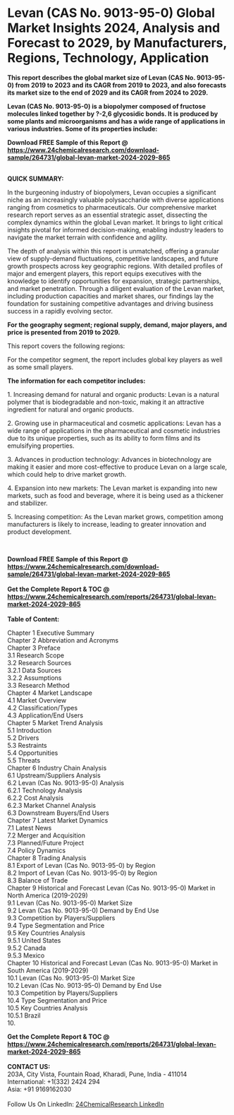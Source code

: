 <h1>Levan (CAS No. 9013-95-0) Global Market Insights 2024, Analysis and Forecast to 2029, by Manufacturers, Regions, Technology, Application</h1><p><strong>This report describes the global market size of Levan (CAS No. 9013-95-0) from 2019 to 2023 and its CAGR from 2019 to 2023, and also forecasts its market size to the end of 2029 and its CAGR from 2024 to 2029.</strong></p><p>
</p><p><strong>Levan (CAS No. 9013-95-0) is a biopolymer composed of fructose molecules linked together by ?-2,6 glycosidic bonds. It is produced by some plants and microorganisms and has a wide range of applications in various</strong> <strong>industries. Some of its properties include:</strong></p><div><b>Download FREE Sample of this Report @ 
            <a href="https://www.24chemicalresearch.com/download-sample/264731/global-levan-market-2024-2029-865">
            https://www.24chemicalresearch.com/download-sample/264731/global-levan-market-2024-2029-865</a></b></div><br><p>
</p><p>
<strong>QUICK SUMMARY:</strong></p><p>
In the burgeoning industry of biopolymers, Levan occupies a significant niche as an increasingly valuable polysaccharide with diverse applications ranging from cosmetics to pharmaceuticals. Our comprehensive market research report serves as an essential strategic asset, dissecting the complex dynamics within the global Levan market. It brings to light critical insights pivotal for informed decision-making, enabling industry leaders to navigate the market terrain with confidence and agility.</p><p>
</p><p>
The depth of analysis within this report is unmatched, offering a granular view of supply-demand fluctuations, competitive landscapes, and future growth prospects across key geographic regions. With detailed profiles of major and emergent players, this report equips executives with the knowledge to identify opportunities for expansion, strategic partnerships, and market penetration. Through a diligent evaluation of the Levan market, including production capacities and market shares, our findings lay the foundation for sustaining competitive advantages and driving business success in a rapidly evolving sector.</p><p>
</p><p>
</p><p>
</p><p>
<strong>For the geography segment; regional supply, demand, major players, and price is presented from 2019 to 2029.</strong></p><p>
</p><p>
This report covers the following regions:</p><p>
</p><p>
</p><p>
For the competitor segment, the report includes global key players as well as some small players.</p><p>
</p><p>
<strong>The information for each competitor includes:</strong></p><p>
</p><p>
</p><p>
</p><p>
</p><p>
</p><p>
1. Increasing demand for natural and organic products: Levan is a natural polymer that is biodegradable and non-toxic, making it an attractive ingredient for natural and organic products.</p><p>
2. Growing use in pharmaceutical and cosmetic applications: Levan has a wide range of applications in the pharmaceutical and cosmetic industries due to its unique properties, such as its ability to form films and its emulsifying properties.</p><p>
3. Advances in production technology: Advances in biotechnology are making it easier and more cost-effective to produce Levan on a large scale, which could help to drive market growth.</p><p>
4. Expansion into new markets: The Levan market is expanding into new markets, such as food and beverage, where it is being used as a thickener and stabilizer.</p><p>
5. Increasing competition: As the Levan market grows, competition among manufacturers is likely to increase, leading to greater innovation and product development.</p><p>
</p><p>
</p><p>
 </p><div><b>Download FREE Sample of this Report @ 
            <a href="https://www.24chemicalresearch.com/download-sample/264731/global-levan-market-2024-2029-865">
            https://www.24chemicalresearch.com/download-sample/264731/global-levan-market-2024-2029-865</a></b></div><br><div><b>Get the Complete Report & TOC @ 
            <a href="https://www.24chemicalresearch.com/reports/264731/global-levan-market-2024-2029-865">
            https://www.24chemicalresearch.com/reports/264731/global-levan-market-2024-2029-865</a></b></div><br>
            <b>Table of Content:</b><p>Chapter 1 Executive Summary<br />
Chapter 2 Abbreviation and Acronyms<br />
Chapter 3 Preface<br />
3.1 Research Scope<br />
3.2 Research Sources<br />
3.2.1 Data Sources<br />
3.2.2 Assumptions<br />
3.3 Research Method<br />
Chapter 4 Market Landscape<br />
4.1 Market Overview<br />
4.2 Classification/Types<br />
4.3 Application/End Users<br />
Chapter 5 Market Trend Analysis<br />
5.1 Introduction<br />
5.2 Drivers<br />
5.3 Restraints<br />
5.4 Opportunities<br />
5.5 Threats<br />
Chapter 6 Industry Chain Analysis<br />
6.1 Upstream/Suppliers Analysis<br />
6.2 Levan (Cas No. 9013-95-0) Analysis<br />
6.2.1 Technology Analysis<br />
6.2.2 Cost Analysis<br />
6.2.3 Market Channel Analysis<br />
6.3 Downstream Buyers/End Users<br />
Chapter 7 Latest Market Dynamics<br />
7.1 Latest News<br />
7.2 Merger and Acquisition<br />
7.3 Planned/Future Project<br />
7.4 Policy Dynamics<br />
Chapter 8 Trading Analysis<br />
8.1 Export of Levan (Cas No. 9013-95-0) by Region<br />
8.2 Import of Levan (Cas No. 9013-95-0) by Region<br />
8.3 Balance of Trade<br />
Chapter 9 Historical and Forecast Levan (Cas No. 9013-95-0) Market in North America (2019-2029)<br />
9.1 Levan (Cas No. 9013-95-0) Market Size<br />
9.2 Levan (Cas No. 9013-95-0) Demand by End Use<br />
9.3 Competition by Players/Suppliers<br />
9.4 Type Segmentation and Price<br />
9.5 Key Countries Analysis<br />
9.5.1 United States<br />
9.5.2 Canada<br />
9.5.3 Mexico<br />
Chapter 10 Historical and Forecast Levan (Cas No. 9013-95-0) Market in South America (2019-2029)<br />
10.1 Levan (Cas No. 9013-95-0) Market Size<br />
10.2 Levan (Cas No. 9013-95-0) Demand by End Use<br />
10.3 Competition by Players/Suppliers<br />
10.4 Type Segmentation and Price<br />
10.5 Key Countries Analysis<br />
10.5.1 Brazil<br />
10.</p><div><b>Get the Complete Report & TOC @ 
            <a href="https://www.24chemicalresearch.com/reports/264731/global-levan-market-2024-2029-865">
            https://www.24chemicalresearch.com/reports/264731/global-levan-market-2024-2029-865</a></b></div><br><b>CONTACT US:</b><br>
            203A, City Vista, Fountain Road, Kharadi, Pune, India - 411014<br>
            International: +1(332) 2424 294<br>
            Asia: +91 9169162030 <br><br>
            Follow Us On LinkedIn: <a href="https://www.linkedin.com/company/24chemicalresearch/">24ChemicalResearch LinkedIn</a>